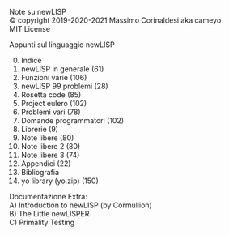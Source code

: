 Note su newLISP  
© copyright 2019-2020-2021 Massimo Corinaldesi aka cameyo  
MIT License  
    
Appunti sul linguaggio newLISP  
  
00) Indice  
01) newLISP in generale (61)  
02) Funzioni varie (106)  
03) newLISP 99 problemi (28)  
04) Rosetta code (85)  
05) Project eulero (102)  
06) Problemi vari (78)  
07) Domande programmatori (102)  
08) Librerie (9)  
09) Note libere (80)  
10) Note libere 2 (80)  
11) Note libere 3 (74)  
12) Appendici (22)  
13) Bibliografia  
99) yo library (yo.zip) (150)  
  
Documentazione Extra:  
A) Introduction to newLISP (by Cormullion)  
B) The Little newLISPER  
C) Primality Testing  

